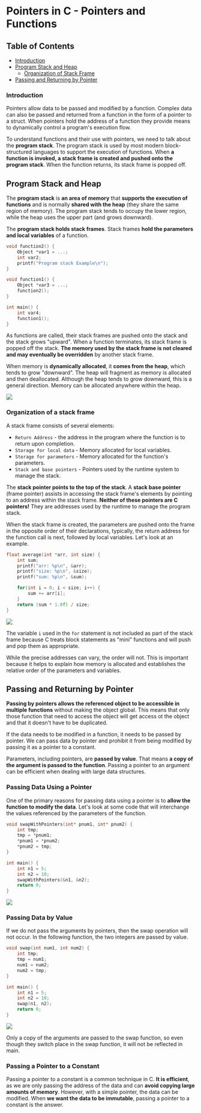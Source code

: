 # Pointers in C - Pointers and Functions

## Table of Contents

* [Introduction]()
* [Program Stack and Heap]()
    * [ Organization of Stack Frame]()
* [Passing and Returning by Pointer]()

### Introduction

Pointers allow data to be passed and modified by a function. Complex data can also be passed and returned from a function in the form of a pointer to a struct. When pointers hold the address of a function they provide means to dynamically control a program's execution flow.

To understand functions and their use with pointers, we need to talk about the **program stack**. The program stack is used by most modern block-structured languages to support the execution of functions. When **a function is invoked, a stack frame is created and pushed onto the program stack**.  When the function returns, its stack frame is popped off.

## Program Stack and Heap

The **program stack** is **an area of memory** that **supports the execution of functions** and is normally **shared with the heap** (they share the same region of memory). The program stack tends to occupy the lower region, while the heap uses the upper part (and grows downward).

The **program stack holds stack frames**. Stack frames **hold the parameters and local variables** of a function.

```c
void function2() {
    Object *var1 = ...;
    int var2;
    printf("Program stack Example\n");
}

void function1() {
    Object *var3 = ...;
    function2();
}

int main() {
    int var4;
    function1();
}
```

As functions are called, their stack frames are pushed onto the stack and the stack grows "upward". When a function terminates, its stack frame is popped off the stack. **The memory used by the stack frame is not cleared and may eventually be overridden** by another stack frame.

When memory is **dynamically allocated**, it **comes from the heap**, which tends to grow "downward". The heap will fragment as memory is allocated and then deallocated. Although the heap tends to grow downward, this is a general direction. Memory can be allocated anywhere within the heap.

<img src="3_resources/stack_and_heap.png">

### Organization of a stack frame

A stack frame consists of several elements:

* `Return Address` - the address in the program where the function is to return upon completion.
* `Storage for local data` - Memory allocated for local variables.
* `Storage for parameters` - Memory allocated for the function's parameters.
* `Stack and base pointers` - Pointers used by the runtime system to manage the stack.

The **stack pointer points to the top of the stack**. A **stack base pointer** (frame pointer) assists in accessing the stack frame's elements by pointing to an address within the stack frame. **Neither of these pointers are C pointers!** They are addresses used by the runtime to manage the program stack.

When the stack frame is created, the parameters are pushed onto the frame in the opposite order of their declarations, typically, the return address for the function call is next, followed by local variables. Let's look at an example.

```c
float average(int *arr, int size) {
    int sum;
    printf("arr: %p\n", &arr);
    printf("size: %p\n", &size);
    printf("sum: %p\n", &sum);

    for(int i = 0; i < size; i++) {
        sum += arr[i];
    }
    return (sum * 1.0f) / size;
}
```

<img src="3_resources/stack_frame.png">

The variable `i` used in the `for` statement is not included as part of the stack frame because C treats block statements as "mini" functions and will push and pop them as appropriate.

While the precise addresses can vary, the order will not. This is important because it helps to explain how memory is allocated and establishes the relative order of the parameters and variables.

## Passing and Returning by Pointer

**Passing by pointers allows the referenced object to be accessible in multiple functions** without making the object global. This means that only those function that need to access the object will get access ot the object and that it doesn't have to be duplicated.

If the data needs to be modified in a function, it needs to be passed by pointer. We can pass data by pointer and prohibit it from being modified by passing it as a pointer to a constant.

Parameters, including pointers, are **passed by value**. That means **a copy of the argument is passed to the function**. Passing a pointer to an argument can be efficient when dealing with large data structures.

### Passing Data Using a Pointer 

One of the primary reasons for passing data using a pointer is to **allow the function to modify the data**. Let's look at some code that will interchange the values referenced by the parameters of the function.

```c
void swapWithPointers(int* pnum1, int* pnum2) {
    int tmp;
    tmp = *pnum1;
    *pnum1 = *pnum2;
    *pnum2 = tmp;
}

int main() {
    int n1 = 5;
    int n2 = 10;
    swapWithPointers(&n1, &n2);
    return 0;
}
```

<img src="3_resources/swapping_with_pointers.png">

### Passing Data by Value

If we do not pass the arguments by pointers, then the swap operation will not occur. In the following function, the two integers are passed by value.

```c
void swap(int num1, int num2) {
    int tmp;
    tmp = num1;
    num1 = num2;
    num2 = tmp;
}

int main() {
    int n1 = 5;
    int n2 = 10;
    swap(n1, n2);
    return 0;
}

```

<img src="3_resources/pass_by_value.png">

Only a copy of the arguments are passed to the swap function, so even though they switch place in the swap function, it will not be reflected in main.

### Passing a Pointer to a Constant

Passing a pointer to a constant is a common technique in C. **It is efficient**, as we are only passing the address of the data and can **avoid copying large amounts of memory**. However, with a simple pointer, the data can be modified. When **we want the data to be immutable**, passing a pointer to a constant is the answer. 